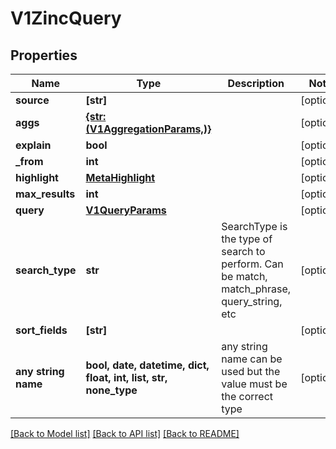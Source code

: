 # V1ZincQuery


## Properties
Name | Type | Description | Notes
------------ | ------------- | ------------- | -------------
**source** | **[str]** |  | [optional] 
**aggs** | [**{str: (V1AggregationParams,)}**](V1AggregationParams.md) |  | [optional] 
**explain** | **bool** |  | [optional] 
**_from** | **int** |  | [optional] 
**highlight** | [**MetaHighlight**](MetaHighlight.md) |  | [optional] 
**max_results** | **int** |  | [optional] 
**query** | [**V1QueryParams**](V1QueryParams.md) |  | [optional] 
**search_type** | **str** | SearchType is the type of search to perform. Can be match, match_phrase, query_string, etc | [optional] 
**sort_fields** | **[str]** |  | [optional] 
**any string name** | **bool, date, datetime, dict, float, int, list, str, none_type** | any string name can be used but the value must be the correct type | [optional]

[[Back to Model list]](../README.md#documentation-for-models) [[Back to API list]](../README.md#documentation-for-api-endpoints) [[Back to README]](../README.md)


